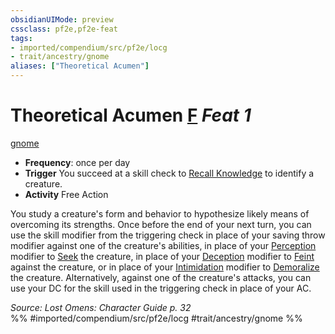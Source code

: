 ```yaml
---
obsidianUIMode: preview
cssclass: pf2e,pf2e-feat
tags:
- imported/compendium/src/pf2e/locg
- trait/ancestry/gnome
aliases: ["Theoretical Acumen"]
---
```

# Theoretical Acumen  [F](chapter-9-playing-the-game.md#Actions "Free Action") *Feat 1*  
[gnome](gnome.md)  

- **Frequency**: once per day
- **Trigger** You succeed at a skill check to [Recall Knowledge](recall-knowledge.md) to identify a creature.
- **Activity** Free Action

You study a creature's form and behavior to hypothesize likely means of overcoming its strengths. Once before the end of your next turn, you can use the skill modifier from the triggering check in place of your saving throw modifier against one of the creature's abilities, in place of your [Perception](../skills.md#Perception) modifier to [Seek](seek.md) the creature, in place of your [Deception](../skills.md#Deception) modifier to [Feint](feint.md) against the creature, or in place of your [Intimidation](../skills.md#Intimidation) modifier to [Demoralize](demoralize.md) the creature. Alternatively, against one of the creature's attacks, you can use your DC for the skill used in the triggering check in place of your AC.

*Source: Lost Omens: Character Guide p. 32*  
%% #imported/compendium/src/pf2e/locg #trait/ancestry/gnome %%